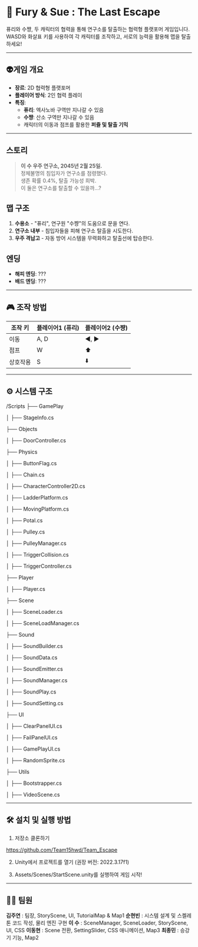 # 🚀 Fury & Sue : The Last Escape

퓨리와 수쨩, 두 캐릭터의 협력을 통해 연구소를 탈출하는 협력형 플랫포머 게임입니다.  
WASD와 화살표 키를 사용하여 각 캐릭터를 조작하고, 서로의 능력을 활용해 맵을 탈출하세요!

---

## 👽**게임 개요**
- **장르**: 2D 협력형 플랫포머
- **플레이어 방식**: 2인 협력 플레이
- **특징**:
  - **퓨리**: 엑사노바 구역만 지나갈 수 있음
  - **수쨩**: 산소 구역만 지나갈 수 있음
  - 캐릭터의 이동과 점프를 활용한 **퍼즐 및 탈출 기믹**

---

## **스토리**
> **이 수 우주 연구소, 2045년 2월 25일.**  
> 정체불명의 침입자가 연구소를 점령했다.  
> 생존 확률 0.4%, 탈출 가능성 희박.  
> 이 둘은 연구소를 탈출할 수 있을까...?

## **맵 구조**
1. **수용소** - "퓨리", 연구원 "수쨩"의 도움으로 문을 연다.
2. **연구소 내부** - 침입자들을 피해 연구소 탈출을 시도한다.
3. **우주 격납고** - 자동 방어 시스템을 무력화하고 탈출선에 탑승한다.

## **엔딩**
- **해피 엔딩**: ???
- **배드 엔딩**: ???

---

## 🎮 **조작 방법**
| 조작 키 | 플레이어1 (퓨리) | 플레이어2 (수쨩) |
|---------|-----------------|-----------------|
| 이동 | A, D | ◀️, ▶️ |
| 점프 | W | ⬆️ |
| 상호작용 | S | ⬇️ |

---

## ⚙ **시스템 구조**
/Scripts
  ├── GamePlay
  
  │   ├── StageInfo.cs 
  
  ├── Objects
  
  │   ├── DoorController.cs
  
  ├── Physics
  
  │   ├── ButtonFlag.cs  

  │   ├── Chain.cs     
  
  │   ├── CharacterController2D.cs  
  
  │   ├── LadderPlatform.cs 
  
  │   ├── MovingPlatform.cs 
  
  │   ├── Potal.cs 
  
  │   ├── Pulley.cs  
  
  │   ├── PulleyManager.cs 
  
  │   ├── TriggerCollision.cs  
  
  │   ├── TriggerController.cs 
  
  ├── Player
  
  │   ├── Player.cs  
  
  ├── Scene
  
  │   ├── SceneLoader.cs  
  
  │   ├── SceneLoadManager.cs  
  
  ├── Sound
  
  │   ├── SoundBuilder.cs
  
  │   ├── SoundData.cs  
  
  │   ├── SoundEmitter.cs  
  
  │   ├── SoundManager.cs  
  
  │   ├── SoundPlay.cs  
  
  │   ├── SoundSetting.cs  
  
  ├── UI
  
  │   ├── ClearPanelUI.cs  
  
  │   ├── FailPanelUI.cs 
  
  │   ├── GamePlayUI.cs 
  
  │   ├── RandomSprite.cs  
  
  ├── Utils
  
  │   ├── Bootstrapper.cs  
  
  │   ├── VideoScene.cs

---
## 🛠️ **설치 및 실행 방법**

1. 저장소 클론하기

https://github.com/Team15hwd/Team_Escape

2. Unity에서 프로젝트를 열기 (권장 버전: 2022.3.17f1)

3. Assets/Scenes/StartScene.unity를 실행하여 게임 시작!

---

## 🙋‍♀️ **팀원**
**김주연** : 팀장, StoryScene, UI, TutorialMap & Map1
**순현빈** : 시스템 설계 및 스켈레톤 코드 작성, 물리 엔진 구현
**이 수** : SceneManager, SceneLoader, StoryScene, UI, CSS
**이동현** : Scene 전환, SettingSlider, CSS 애니메이션, Map3
**최종민** : 승강기 기능, Map2
